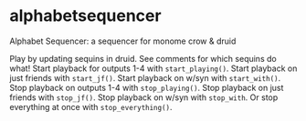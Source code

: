 # alphabetsequencer
Alphabet Sequencer:
a sequencer for monome crow & druid

Play by updating sequins in druid. See comments for which sequins do what! Start playback for outputs 1-4 with  ```start_playing()```. Start playback on just friends with ```start_jf()```. Start playback on w/syn with ```start_with()```. Stop playback on outputs 1-4 with ```stop_playing()```. Stop playback on just friends with ```stop_jf()```. Stop playback on w/syn with ```stop_with```. Or stop everything at once with ```stop_everything()```.
